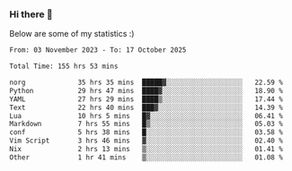 ### Hi there 👋
Below are some of my statistics :)

<!--START_SECTION:waka-->

```txt
From: 03 November 2023 - To: 17 October 2025

Total Time: 155 hrs 53 mins

norg             35 hrs 35 mins  █████▓░░░░░░░░░░░░░░░░░░░   22.59 %
Python           29 hrs 47 mins  ████▓░░░░░░░░░░░░░░░░░░░░   18.90 %
YAML             27 hrs 29 mins  ████▒░░░░░░░░░░░░░░░░░░░░   17.44 %
Text             22 hrs 40 mins  ███▓░░░░░░░░░░░░░░░░░░░░░   14.39 %
Lua              10 hrs 5 mins   █▓░░░░░░░░░░░░░░░░░░░░░░░   06.41 %
Markdown         7 hrs 55 mins   █▒░░░░░░░░░░░░░░░░░░░░░░░   05.03 %
conf             5 hrs 38 mins   █░░░░░░░░░░░░░░░░░░░░░░░░   03.58 %
Vim Script       3 hrs 46 mins   ▓░░░░░░░░░░░░░░░░░░░░░░░░   02.40 %
Nix              2 hrs 13 mins   ▒░░░░░░░░░░░░░░░░░░░░░░░░   01.41 %
Other            1 hr 41 mins    ▒░░░░░░░░░░░░░░░░░░░░░░░░   01.08 %
```

<!--END_SECTION:waka-->

<!--
**KlapenHz/KlapenHz** is a ✨ _special_ ✨ repository because its `README.md` (this file) appears on your GitHub profile.

Here are some ideas to get you started:

- 🔭 I’m currently working on ...
- 🌱 I’m currently learning ...
- 👯 I’m looking to collaborate on ...
- 🤔 I’m looking for help with ...
- 💬 Ask me about ...
- 📫 How to reach me: ...
- 😄 Pronouns: ...
- ⚡ Fun fact: ...
-->
